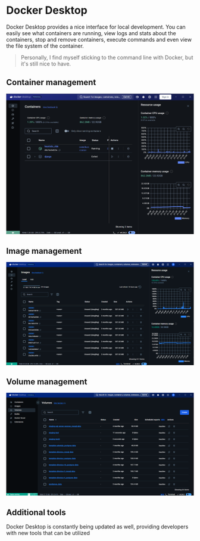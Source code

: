 # Docker Desktop

Docker Desktop provides a nice interface for local development. You can easily see what containers are running, view logs and stats about the containers, stop and remove containers, execute commands and even view the file system of the container.

> Personally, I find myself sticking to the command line with Docker, but it's still nice to have.

## Container management

![Docker Desktop containers](assets/desktop/containers.png)

## Image management

![Docker Desktop images](assets/desktop/images.png)

## Volume management

![Docker Desktop volumes](assets/desktop/volumes.png)

## Additional tools

Docker Desktop is constantly being updated as well, providing developers with new tools that can be utilized
